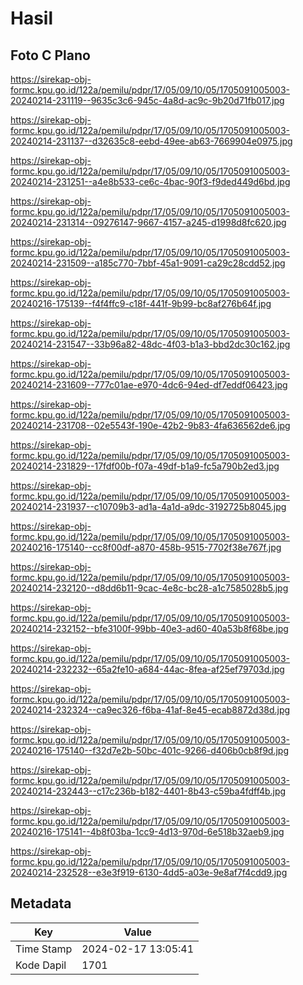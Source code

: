 # Hasil

## Foto C Plano

https://sirekap-obj-formc.kpu.go.id/122a/pemilu/pdpr/17/05/09/10/05/1705091005003-20240214-231119--9635c3c6-945c-4a8d-ac9c-9b20d71fb017.jpg

https://sirekap-obj-formc.kpu.go.id/122a/pemilu/pdpr/17/05/09/10/05/1705091005003-20240214-231137--d32635c8-eebd-49ee-ab63-7669904e0975.jpg

https://sirekap-obj-formc.kpu.go.id/122a/pemilu/pdpr/17/05/09/10/05/1705091005003-20240214-231251--a4e8b533-ce6c-4bac-90f3-f9ded449d6bd.jpg

https://sirekap-obj-formc.kpu.go.id/122a/pemilu/pdpr/17/05/09/10/05/1705091005003-20240214-231314--09276147-9667-4157-a245-d1998d8fc620.jpg

https://sirekap-obj-formc.kpu.go.id/122a/pemilu/pdpr/17/05/09/10/05/1705091005003-20240214-231509--a185c770-7bbf-45a1-9091-ca29c28cdd52.jpg

https://sirekap-obj-formc.kpu.go.id/122a/pemilu/pdpr/17/05/09/10/05/1705091005003-20240216-175139--f4f4ffc9-c18f-441f-9b99-bc8af276b64f.jpg

https://sirekap-obj-formc.kpu.go.id/122a/pemilu/pdpr/17/05/09/10/05/1705091005003-20240214-231547--33b96a82-48dc-4f03-b1a3-bbd2dc30c162.jpg

https://sirekap-obj-formc.kpu.go.id/122a/pemilu/pdpr/17/05/09/10/05/1705091005003-20240214-231609--777c01ae-e970-4dc6-94ed-df7eddf06423.jpg

https://sirekap-obj-formc.kpu.go.id/122a/pemilu/pdpr/17/05/09/10/05/1705091005003-20240214-231708--02e5543f-190e-42b2-9b83-4fa636562de6.jpg

https://sirekap-obj-formc.kpu.go.id/122a/pemilu/pdpr/17/05/09/10/05/1705091005003-20240214-231829--17fdf00b-f07a-49df-b1a9-fc5a790b2ed3.jpg

https://sirekap-obj-formc.kpu.go.id/122a/pemilu/pdpr/17/05/09/10/05/1705091005003-20240214-231937--c10709b3-ad1a-4a1d-a9dc-3192725b8045.jpg

https://sirekap-obj-formc.kpu.go.id/122a/pemilu/pdpr/17/05/09/10/05/1705091005003-20240216-175140--cc8f00df-a870-458b-9515-7702f38e767f.jpg

https://sirekap-obj-formc.kpu.go.id/122a/pemilu/pdpr/17/05/09/10/05/1705091005003-20240214-232120--d8dd6b11-9cac-4e8c-bc28-a1c7585028b5.jpg

https://sirekap-obj-formc.kpu.go.id/122a/pemilu/pdpr/17/05/09/10/05/1705091005003-20240214-232152--bfe3100f-99bb-40e3-ad60-40a53b8f68be.jpg

https://sirekap-obj-formc.kpu.go.id/122a/pemilu/pdpr/17/05/09/10/05/1705091005003-20240214-232232--65a2fe10-a684-44ac-8fea-af25ef79703d.jpg

https://sirekap-obj-formc.kpu.go.id/122a/pemilu/pdpr/17/05/09/10/05/1705091005003-20240214-232324--ca9ec326-f6ba-41af-8e45-ecab8872d38d.jpg

https://sirekap-obj-formc.kpu.go.id/122a/pemilu/pdpr/17/05/09/10/05/1705091005003-20240216-175140--f32d7e2b-50bc-401c-9266-d406b0cb8f9d.jpg

https://sirekap-obj-formc.kpu.go.id/122a/pemilu/pdpr/17/05/09/10/05/1705091005003-20240214-232443--c17c236b-b182-4401-8b43-c59ba4fdff4b.jpg

https://sirekap-obj-formc.kpu.go.id/122a/pemilu/pdpr/17/05/09/10/05/1705091005003-20240216-175141--4b8f03ba-1cc9-4d13-970d-6e518b32aeb9.jpg

https://sirekap-obj-formc.kpu.go.id/122a/pemilu/pdpr/17/05/09/10/05/1705091005003-20240214-232528--e3e3f919-6130-4dd5-a03e-9e8af7f4cdd9.jpg


## Metadata

| Key        | Value               |
| ---------- | ------------------- |
| Time Stamp | 2024-02-17 13:05:41 |
| Kode Dapil | 1701                |



